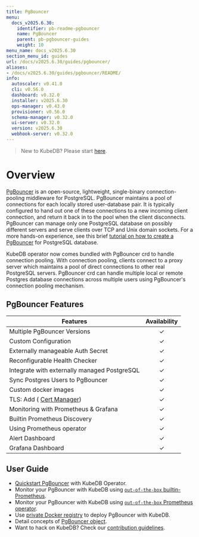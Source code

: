 ```yaml
---
title: PgBouncer
menu:
  docs_v2025.6.30:
    identifier: pb-readme-pgbouncer
    name: PgBouncer
    parent: pb-pgbouncer-guides
    weight: 10
menu_name: docs_v2025.6.30
section_menu_id: guides
url: /docs/v2025.6.30/guides/pgbouncer/
aliases:
- /docs/v2025.6.30/guides/pgbouncer/README/
info:
  autoscaler: v0.41.0
  cli: v0.56.0
  dashboard: v0.32.0
  installer: v2025.6.30
  ops-manager: v0.43.0
  provisioner: v0.56.0
  schema-manager: v0.32.0
  ui-server: v0.32.0
  version: v2025.6.30
  webhook-server: v0.32.0
---
```


> New to KubeDB? Please start [here](/docs/v2025.6.30/README).

# Overview

[PgBouncer](https://pgbouncer.github.io/) is an open-source, lightweight, single-binary connection-pooling middleware for PostgreSQL. PgBouncer maintains a pool of connections for each locally stored user-database pair. It is typically configured to hand out one of these connections to a new incoming client connection, and return it back in to the pool when the client disconnects. PgBouncer can manage only one PostgreSQL database on possibly different servers and serve clients over TCP and Unix domain sockets. For a more hands-on experience, see this brief [tutorial on how to create a PgBouncer](https://pgdash.io/blog/pgbouncer-connection-pool.html) for PostgreSQL database.

KubeDB operator now comes bundled with PgBouncer crd to handle connection pooling. With connection pooling, clients connect to a proxy server which maintains a pool of direct connections to other real PostgreSQL servers. PgBouncer crd can handle multiple local or remote Postgres database connections across multiple users using PgBouncer's connection pooling mechanism.

## PgBouncer Features

| Features                                                    | Availability |
|-------------------------------------------------------------| :----------: |
| Multiple PgBouncer Versions                                 |   &#10003;   |
| Custom Configuration                                        |   &#10003;   |
| Externally manageable Auth Secret                           |   &#10003;   |
| Reconfigurable Health Checker                               |   &#10003;   |
| Integrate with externally managed PostgreSQL                |   &#10003;   |
| Sync Postgres Users to PgBouncer                            |   &#10003;   |
| Custom docker images                                        |   &#10003;   |
| TLS: Add ( [Cert Manager]((https://cert-manager.io/docs/))) |   &#10003;   |
| Monitoring with Prometheus & Grafana                        |   &#10003;   |
| Builtin Prometheus Discovery                                |   &#10003;   |
| Using Prometheus operator                                   |   &#10003;   |
| Alert Dashboard                                             |   &#10003;   |
| Grafana Dashboard                                           |   &#10003;   |

## User Guide

- [Quickstart PgBouncer](/docs/v2025.6.30/guides/pgbouncer/quickstart/quickstart) with KubeDB Operator.
- Monitor your PgBouncer with KubeDB using [`out-of-the-box` builtin-Prometheus](/docs/v2025.6.30/guides/pgbouncer/monitoring/using-builtin-prometheus).
- Monitor your PgBouncer with KubeDB using [`out-of-the-box` Prometheus operator](/docs/v2025.6.30/guides/pgbouncer/monitoring/using-prometheus-operator).
- Use [private Docker registry](/docs/v2025.6.30/guides/pgbouncer/private-registry/using-private-registry) to deploy PgBouncer with KubeDB.
- Detail concepts of [PgBouncer object](/docs/v2025.6.30/guides/pgbouncer/concepts/pgbouncer).
- Want to hack on KubeDB? Check our [contribution guidelines](/docs/v2025.6.30/CONTRIBUTING).
